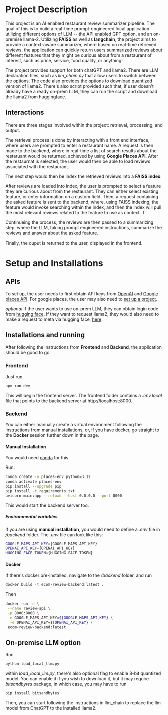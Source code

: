 # Project Description

This project is an AI enabled restaurant review summarizer pipeline. The goal of this is to build a real-time prompt-engineered local application utilizing different options of LLM -- the API enabled GPT option, and an on-premise llama-2. Utilizing **FAISS** as well as **langchain**, the project aims to provide a context-aware summarizer, where based on real-time retrieved reviews, the application can quickly return users summarized reviews about different features that they might be curious about from a restaurant of interest, such as price, service, food quality, or anything!

The project provides support for both chatGPT and llama2. There are LLM declaration files, such as _llm_chain.py_ that allow users to switch between the options. The code also provides the options to download quantized version of llama2. There's also script provided such that, if user doesn't already have a ready on-prem LLM, they can run the script and download the llama2 from huggingface.

## Interactions

There are three stages involved within the project: retrieval, processing, and output.

The retrieval process is done by interacting with a front end interface, where users are prompted to enter a restaurant name. A request is then made to the backend, where in real-time a list of search results about the restaruant would be returned, achieved by using **Google Places API**. After the restaurnat is selected, the user would then be able to load reviews associated with the restaurant.

The next step would then be index the retrieved reviews into a **FAISS index**.

After reviews are loaded into index, the user is prompted to select a feature they are curious about from the restaurant. They can either select existing feature, or enter information on a custom field. Then, a request containing the asked feature is sent to the backend, where, using FAISS indexing, the feature would invoke searching within the index, and then the index will pull the most relevant reviews related to the feature to use as context. T

Continueing the process, the reviews are then passed to a summarizing step, where the LLM, taking prompt engineered instructions, summarize the reviews and answer about the asked feature.

Finally, the ouput is returned to the user, displayed in the frontend.

# Setup and Installations

## APIs

To set up, the user needs to first obtain API keys from [OpenAI](https://openai.com/index/openai-api/) and [Google places API](https://developers.google.com/maps/documentation/places/web-service/get-api-key?_gl=1*1ipqrma*_up*MQ..*_ga*OTM1Mzg5NTM5LjE3NDgxMTkxMzY.*_ga_NRWSTWS78N*czE3NDgxMTkxMzUkbzEkZzEkdDE3NDgxMTkxOTckajAkbDAkaDA.). For google places, the user may also need to [set up a project](https://developers.google.com/maps/documentation/places/web-service/cloud-setup?_gl=1*18wnwwe*_up*MQ..*_ga*OTM1Mzg5NTM5LjE3NDgxMTkxMzY.*_ga_NRWSTWS78N*czE3NDgxMTkxMzUkbzEkZzEkdDE3NDgxMTkyMjYkajAkbDAkaDA.).

_optional_
If the user wants to use on-prem LLM, they can obtain login code from [hugging face](https://huggingface.co/settings/tokens). If they want to request llama2, they would also need to make a request to meta via hugging face, [here](https://huggingface.co/meta-llama/Llama-2-7b-chat-hf).

## Installations and running

After following the instructions from **Frontend** and **Backend**, the application should be good to go.

### Frontend

Just run

```bash
npm run dev
```

This will begin the frontend server. The frontend folder contains a _.env.local_ file that points to the backend server at http://localhost:8000.

### Backend

You can either manually create a virtual environment following the instructions from manual installations, or, if you have docker, go straight to the **Docker** session further down in the page.

#### Manual Installation

You would need [conda](https://docs.conda.io/projects/conda/en/latest/user-guide/install/macos.html) for this.

Run:

```bash
conda create -n places-env python=3.12
conda activate places-env
pip install --upgrade pip
pip install -r requirements.txt
uvicorn main:app --reload --host 0.0.0.0 --port 8000
```

This would start the backend server too.

##### Environmental variables

If you are using **manual installation**, you would need to define a _.env_ file in _/backend_ folder. The _.env_ file can look like this:

```bash
GOOGLE_MAPS_API_KEY={GOOGLE_MAPS_API_KEY}
OPENAI_API_KEY={OPENAI_API_KEY}
HUGGING_FACE_TOKEN={HUGGING_FACE_TOKEN}
```

#### Docker

If there's docker pre-installed, navigate to the _/backend_ folder, and run

```bash
docker build -t ecom-review-backend:latest .
```

Then

```bash
docker run -d \
 --name review-api \
 -p 8000:8000 \
 -e GOOGLE_MAPS_API_KEY=${GOOGLE_MAPS_API_KEY} \
  -e OPENAI_API_KEY=${OPENAI_API_KEY} \
 ecom-review-backend:latest
```

## On-premise LLM option

Run

```bash
python load_local_llm.py
```

within _load_local_llm.py_, there's also optional flag to enable 8-bit quantized model. You can enable it if you wish to download it, but it may require _bitsandbytes_ package, in which case, you may have to run

```bash
pip install bitsandbytes
```

Then, you can start following the instructions in llm_chain to replace the llm model from ChatGPT to the installed llama2.
